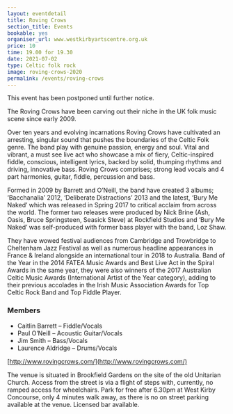 ```yaml
---
layout: eventdetail
title: Roving Crows
section_title: Events
bookable: yes
organiser_url: www.westkirbyartscentre.org.uk
price: 10
time: 19.00 for 19.30
date: 2021-07-02
type: Celtic folk rock
image: roving-crows-2020
permalink: /events/roving-crows
---
```


This event has been postponed until further notice.

The Roving Crows have been carving out their niche in the UK folk music scene since early 2009.

Over ten years and evolving incarnations Roving Crows have cultivated an arresting, singular sound that pushes the boundaries of the Celtic Folk genre. The band play with
genuine passion, energy and soul. Vital and vibrant, a must see live act who showcase a mix of fiery, Celtic-inspired fiddle, conscious, intelligent lyrics, backed by solid, thumping rhythms and driving, innovative bass. Roving Crows comprises; strong lead vocals and 4 part harmonies, guitar, fiddle, percussion and bass.

Formed in 2009 by Barrett and O’Neill, the band have created 3 albums; ‘Bacchanalia’ 2012, ‘Deliberate Distractions’ 2013 and the latest, ‘Bury Me Naked’ which was released in Spring
2017 to critical acclaim from across the world. The former two releases were produced by Nick Brine (Ash, Oasis, Bruce Springsteen, Seasick Steve) at Rockfield Studios and ‘Bury Me Naked’ was self-produced with former bass player with the band, Loz Shaw.

They have wowed festival audiences from Cambridge and Trowbridge to Cheltenham Jazz Festival as well as numerous headline appearances in France & Ireland alongside an
international tour in 2018 to Australia.  Band of the Year in the 2014 FATEA Music Awards and Best Live Act in the Spiral Awards in the same year, they were also winners of the 2017
Australian Celtic Music Awards (International Artist of the Year category), adding to their previous accolades in the Irish Music Association Awards for Top Celtic Rock Band and
Top Fiddle Player.

### Members

- Caitlin Barrett – Fiddle/Vocals
- Paul O’Neill – Acoustic Guitar/Vocals
- Jim Smith – Bass/Vocals
- Laurence Aldridge – Drums/Vocals

[http://www.rovingcrows.com/](http://www.rovingcrows.com/)

The venue is situated in Brookfield Gardens on the site of the old Unitarian Church. Access from the street is via a flight of steps with, currently, no ramped access for wheelchairs.
Park for free after 6.30pm at West Kirby Concourse, only 4 minutes walk away, as there is no on street parking available at the venue. Licensed bar available.

